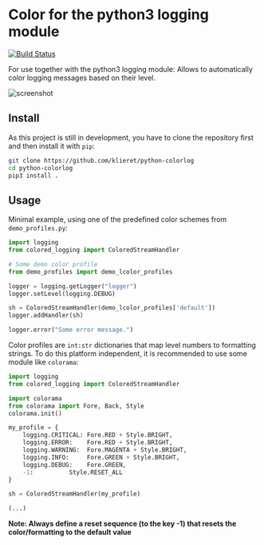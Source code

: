 # Color for the python3 logging module

[![Build Status](https://travis-ci.org/klieret/python-colorlog.svg?branch=master)](https://travis-ci.org/klieret/python-colorlog)

For use together with the python3 logging module: Allows to automatically color logging messages based on their level.

![screenshot](https://cloud.githubusercontent.com/assets/13602468/20245019/fa888894-a996-11e6-8ad4-d3862d515d08.png)

## Install

As this project is still in development, you have to clone the repository first and then install it with ```pip```:

```sh
git clone https://github.com/klieret/python-colorlog
cd python-colorlog
pip3 install .
```

## Usage

Minimal example, using one of the predefined color schemes from ```demo_profiles.py```:

```python
import logging
from colored_logging import ColoredStreamHandler

# Some demo color profile
from demo_profiles import demo_lcolor_profiles

logger = logging.getLogger("logger")
logger.setLevel(logging.DEBUG)

sh = ColoredStreamHandler(demo_lcolor_profiles['default'])
logger.addHandler(sh)

logger.error("Some error message.")
```

Color profiles are ```int:str``` dictionaries that map level numbers to formatting strings. To do this platform independent, it is recommended to use some module like ```colorama```:

```python
import logging
from colored_logging import ColoredStreamHandler

import colorama
from colorama import Fore, Back, Style
colorama.init()

my_profile = {
    logging.CRITICAL: Fore.RED + Style.BRIGHT,
    logging.ERROR:    Fore.RED + Style.BRIGHT,
    logging.WARNING:  Fore.MAGENTA + Style.BRIGHT,
    logging.INFO:     Fore.GREEN + Style.BRIGHT,
    logging.DEBUG:    Fore.GREEN,
    -1:          Style.RESET_ALL
}

sh = ColoredStreamHandler(my_profile)

(...)
```

**Note: Always define a reset sequence (to the key -1) that resets the color/formatting to the default value**